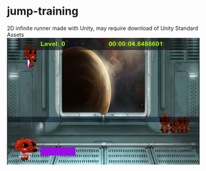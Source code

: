 # jump-training
2D infinite runner made with Unity, may require download of Unity Standard Assets
![github-small](https://github.com/travro/jump-training/blob/master/screenshot.png)
